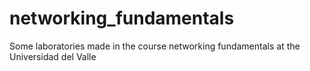 # networking_fundamentals
Some laboratories made in the course networking fundamentals at the Universidad del Valle
